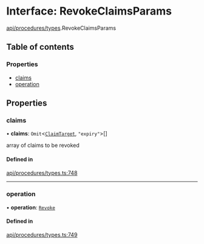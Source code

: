 # Interface: RevokeClaimsParams

[api/procedures/types](../wiki/api.procedures.types).RevokeClaimsParams

## Table of contents

### Properties

- [claims](../wiki/api.procedures.types.RevokeClaimsParams#claims)
- [operation](../wiki/api.procedures.types.RevokeClaimsParams#operation)

## Properties

### claims

• **claims**: `Omit`\<[`ClaimTarget`](../wiki/api.entities.types.ClaimTarget), ``"expiry"``\>[]

array of claims to be revoked

#### Defined in

[api/procedures/types.ts:748](https://github.com/PolymeshAssociation/polymesh-sdk/blob/fe2e6dd1/src/api/procedures/types.ts#L748)

___

### operation

• **operation**: [`Revoke`](../wiki/api.procedures.types.ClaimOperation#revoke)

#### Defined in

[api/procedures/types.ts:749](https://github.com/PolymeshAssociation/polymesh-sdk/blob/fe2e6dd1/src/api/procedures/types.ts#L749)
